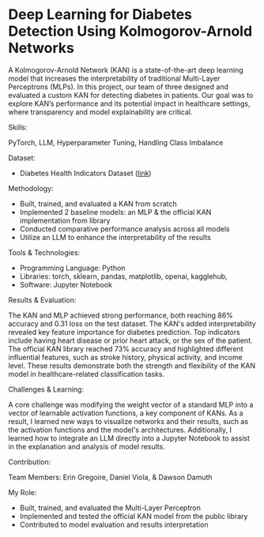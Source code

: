 # Deep Learning for Diabetes Detection Using Kolmogorov-Arnold Networks
A Kolmogorov-Arnold Network (KAN) is a state-of-the-art deep learning model that increases the interpretability of traditional Multi-Layer Perceptrons (MLPs).  In this project, our team of three designed and evaluated a custom KAN for detecting diabetes in patients. Our goal was to explore KAN’s performance and its potential impact in healthcare settings, where transparency and model explainability are critical.

Skills:

PyTorch, LLM, Hyperparameter Tuning, Handling Class Imbalance

Dataset:
- Diabetes Health Indicators Dataset ([link](www.kaggle.com/datasets/alexteboul/diabetes-health-indicators-dataset))

Methodology:
- Built, trained, and evaluated a KAN from scratch
- Implemented 2 baseline models: an MLP & the official KAN implementation from library
- Conducted comparative performance analysis across all models
- Utilize an LLM to enhance the interpretability of the results

Tools & Technologies:
- Programming Language: Python
- Libraries: torch, sklearn, pandas, matplotlib, openai, kagglehub,
- Software: Jupyter Notebook

Results & Evaluation:

The KAN and MLP achieved strong performance, both reaching 86% accuracy and 0.31 loss on the test dataset. The KAN's added interpretability revealed key feature importance for diabetes prediction. Top indicators include having heart disease or prior heart attack, or the sex of the patient. The official KAN library reached 73% accuracy and highlighted different influential features, such as stroke history, physical activity, and income level. These results demonstrate both the strength and flexibility of the KAN model in healthcare-related classification tasks.

Challenges & Learning:

A core challenge was modifying the weight vector of a standard MLP into a vector of learnable activation functions, a key component of KANs. As a result, I learned new ways to visualize networks and their results, such as the activation functions and the model's architectures. Additionally, I learned how to integrate an LLM directly into a Jupyter Notebook to assist in the explanation and analysis of model results.

Contribution:

Team Members: Erin Gregoire, Daniel Viola, & Dawson Damuth

My Role: 
- Built, trained, and evaluated the Multi-Layer Perceptron
- Implemented and tested the official KAN model from the public library
- Contributed to model evaluation and results interpretation
